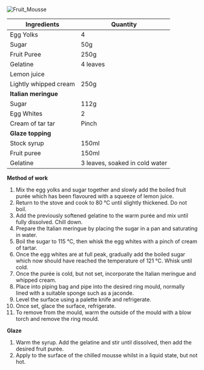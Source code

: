![Fruit_Mousse](resource:assets/images/hot_cold_desserts/fruit_mousse.png)

|Ingredients|Quantity|
|-----------|-------|
|Egg Yolks|4|
|Sugar|50g|
|Fruit Puree|250g|
|Gelatine|4 leaves|
|Lemon juice| |
|Lightly whipped cream|250g|
|**Italian meringue**||
|Sugar|112g|
|Egg Whites|2|
|Cream of tar tar|Pinch|
|**Glaze topping**||
|Stock syrup|150ml|
|Fruit puree|150ml|
|Gelatine | 3 leaves, soaked in cold water|

**Method of work**
1. Mix the egg yolks and sugar together and slowly add the boiled fruit purée which has been flavoured with a squeeze of lemon juice.
2. Return to the stove and cook to 80 °C until slightly thickened. Do not boil.
3. Add the previously softened gelatine to the warm purée and mix until fully dissolved. Chill down.
4. Prepare the Italian meringue by placing the sugar in a pan and saturating in water.
5. Boil the sugar to 115 °C, then whisk the egg whites with a pinch of cream of tartar.
6. Once the egg whites are at full peak, gradually add the boiled sugar which now should have reached the temperature of 121 °C. Whisk until cold.
7. Once the purée is cold, but not set, incorporate the Italian meringue and whipped cream.
8. Place into piping bag and pipe into the desired ring mould, normally lined with a suitable sponge such as a jaconde.
9. Level the surface using a palette knife and refrigerate.
10. Once set, glace the surface, refrigerate.
11. To remove from the mould, warm the outside of the mould with a blow torch and remove the ring mould.

**Glaze**
1. Warm the syrup. Add the gelatine and stir until dissolved, then add the desired fruit purée.
2. Apply to the surface of the chilled mousse whilst in a liquid state, but not hot.

